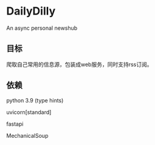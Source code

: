 # DailyDilly

An async personal newshub

## 目标

爬取自己常用的信息源，包装成web服务，同时支持rss订阅。

## 依赖

python 3.9 (type hints)

uvicorn[standard]

fastapi

MechanicalSoup